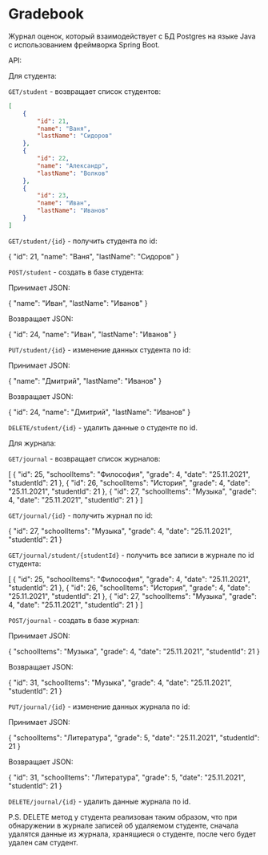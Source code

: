 # Gradebook
Журнал оценок, который взаимодействует с БД Postgres на языке Java с использованием фреймворка Spring Boot.

API:

Для студента:

`GET/student` - возвращает список студентов:                                
```json
[
    {
        "id": 21,
        "name": "Ваня",
        "lastName": "Сидоров"
    },
    {
        "id": 22,
        "name": "Александр",
        "lastName": "Волков"
    },
    {
        "id": 23,
        "name": "Иван",
        "lastName": "Иванов"
    }
]
```
`GET/student/{id}` - получить студента по id:

{
    "id": 21,
    "name": "Ваня",
    "lastName": "Сидоров"
}

`POST/student` - создать в базе студента:

Принимает JSON:

{
    "name": "Иван",
    "lastName": "Иванов"
}

Возвращает JSON:

{
    "id": 24,
    "name": "Иван",
    "lastName": "Иванов"
}

`PUT/student/{id}` - изменение данных студента по id:

Принимает JSON:

{
    "name": "Дмитрий",
    "lastName": "Иванов"
}

Возвращает JSON:

{
    "id": 24,
    "name": "Дмитрий",
    "lastName": "Иванов"
}

`DELETE/student/{id}` - удалить данные о студенте по id.


Для журнала:

`GET/journal` - возвращает список журналов:

[
    {
        "id": 25,
        "schoolItems": "Философия",
        "grade": 4,
        "date": "25.11.2021",
        "studentId": 21
    },
    {
        "id": 26,
        "schoolItems": "История",
        "grade": 4,
        "date": "25.11.2021",
        "studentId": 21
    },
    {
        "id": 27,
        "schoolItems": "Музыка",
        "grade": 4,
        "date": "25.11.2021",
        "studentId": 21
    }
]    

`GET/journal/{id}` - получить журнал по id:

{
    "id": 27,
    "schoolItems": "Музыка",
    "grade": 4,
    "date": "25.11.2021",
    "studentId": 21
}

`GET/journal/student/{studentId}` - получить все записи в журнале по id студента:

[
    {
        "id": 25,
        "schoolItems": "Философия",
        "grade": 4,
        "date": "25.11.2021",
        "studentId": 21
    },
    {
        "id": 26,
        "schoolItems": "История",
        "grade": 4,
        "date": "25.11.2021",
        "studentId": 21
    },
    {
        "id": 27,
        "schoolItems": "Музыка",
        "grade": 4,
        "date": "25.11.2021",
        "studentId": 21
    }
]

`POST/journal` - создать в базе журнал:

Принимает JSON:

{
    "schoolItems": "Музыка",
    "grade": 4,
    "date": "25.11.2021",
    "studentId": 21
}

Возвращает JSON:

{
    "id": 31,
    "schoolItems": "Музыка",
    "grade": 4,
    "date": "25.11.2021",
    "studentId": 21
}

`PUT/journal/{id}` - изменение данных журнала по id:

Принимает JSON:

{
    "schoolItems": "Литература",
    "grade": 5,
    "date": "25.11.2021",
    "studentId": 21
}

Возвращает JSON:

{
    "id": 31,
    "schoolItems": "Литература",
    "grade": 5,
    "date": "25.11.2021",
    "studentId": 21
}

`DELETE/journal/{id}` - удалить данные журнала по id.


P.S. 
DELETE метод у студента реализован таким образом, что при обнаружении в журнале записей об удаляемом студенте, сначала удалятся данные из журнала, хранящиеся о студенте, после чего будет удален сам студент. 
